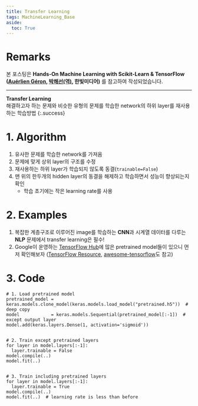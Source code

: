 ```yaml
---
title: Transfer Learning
tags: MachineLearning_Base
aside:
  toc: True
---
```


# Remarks
본 포스팅은 **Hands-On Machine Learning with Scikit-Learn & TensorFlow ([Auérlien Géron](https://github.com/ageron/handson-ml), [박해선(역)](https://github.com/rickiepark/handson-ml), 한빛미디어)** 를 참고하여 작성되었습니다.

<!--more-->
---

**Transfer Learning** \
해결하고자 하는 문제와 비슷한 유형의 문제를 학습한 network의 하위 layer를 재사용하는 학습방법
{:.success}


# 1. Algorithm
1. 유사한 문제를 학습한 network를 가져옴
2. 문제에 맞게 상위 layer의 구조를 수정
3. 재사용하는 하위 layer가 학습되지 않도록 동결(`trainable=False`)
4. 맨 위의 한두개의 hidden layer의 동결을 해제하고 학습하면서 성능이 향상되는지 확인
    - 학습 초기에는 작은 learning rate를 사용


# 2. Examples
1. 복잡한 계층구조로 이루어진 image를 학습하는 **CNN**과 시계열 데이터를 다루는 **NLP** 문제에서 transfer learning은 필수!
2. Google이 운영하는 [TensorFlow Hub](https://www.tensorflow.org/hub?hl=ko)에 많은 pretrained model들이 있으니 먼저 확인해보자 ([TensorFlow Resource](https://www.tensorflow.org/resouces), [awesome-tensorflow](https://github.com/jtoy/awesome-tensorflow)도 참고)


# 3. Code
```
# 1. Load pretrained model
pretrained_model = keras.models.clone_model(keras.models.load_model("pretrained.h5"))  # deep copy
model            = keras.models.Sequential(pretrained_model[:-1])  # except output layer
model.add(keras.layers.Dense(1, activation='sigmoid'))


# 2. Train except pretrained layers
for layer in model.layers[:-1]:
  layer.trainable = False
model.compile(..)
model.fit(..)


# 3. Train including pretrained layers
for layer in model.layers[:-1]:
  layer.trainable = True
model.compile(..)
model.fit(..)  # learning rate is less than before
```
